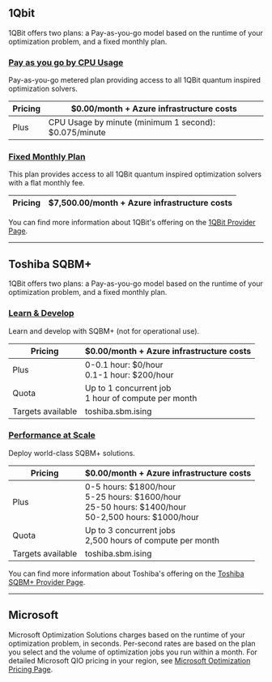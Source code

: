 ## 1Qbit 

1QBit offers two plans: a Pay-as-you-go model based on the runtime of your optimization problem, and a fixed monthly plan.

### [Pay as you go by CPU Usage](#tab/tabid-payasgo)

Pay-as-you-go metered plan providing access to all 1QBit quantum inspired optimization solvers. 

|Pricing | $0.00/month + Azure infrastructure costs  |
|---|---|
|Plus|CPU Usage by minute (minimum 1 second): $0.075/minute |

### [Fixed Monthly Plan](#tab/tabid-fixed)

This plan provides access to all 1QBit quantum inspired optimization solvers with a flat monthly fee. 

|Pricing | $7,500.00/month + Azure infrastructure costs  |
|---|---|

You can find more information about 1QBit's offering on the [1QBit Provider Page](xref:microsoft.quantum.providers.optimization.1qbit).
***

## Toshiba SQBM+

1QBit offers two plans: a Pay-as-you-go model based on the runtime of your optimization problem, and a fixed monthly plan.

### [Learn & Develop](#tab/tabid-learndevelop)

Learn and develop with SQBM+ (not for operational use).

|Pricing | $0.00/month + Azure infrastructure costs  |
|---|---|
|Plus| 0-0.1 hour: $0/hour<br />0.1-1 hour: $200/hour |
|Quota| Up to 1 concurrent job<br />1 hour of compute per month |
|Targets available | toshiba.sbm.ising |

### [Performance at Scale](#tab/tabid-perfscale)

Deploy world-class SQBM+ solutions.

|Pricing | $0.00/month + Azure infrastructure costs  |
|---|---|
|Plus| 0-5 hours: $1800/hour<br />5-25 hours: $1600/hour<br />25-50 hours: $1400/hour<br />50-2,500 hours: $1000/hour |
|Quota| Up to 3 concurrent jobs<br />2,500 hours of compute per month |
|Targets available | toshiba.sbm.ising |

You can find more information about Toshiba's offering on the [Toshiba SQBM+ Provider Page](xref:microsoft.quantum.providers.optimization.toshiba).
***

## Microsoft

Microsoft Optimization Solutions charges based on the runtime of your optimization problem, in seconds. Per-second rates are based on the plan you select and the volume of optimization jobs you run within a month. For detailed Microsoft QIO pricing in your region, see [Microsoft Optimization Pricing Page](https://azure.microsoft.com/pricing/details/azure-quantum/).
